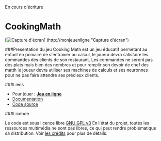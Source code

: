 En cours d'écriture

# CookingMath
[![Capture d'écran](https://zupimages.net/up/20/26/dde6.png "Capture d'écran")]
(http://monjeuenligne "Capture d'écran")

###Presentation du jeu
  Cooking Math est un jeu éducatif permetant au enfant en primaire de s'entrainer au calcul, le joueur devra satisfaire les commandes des clients de son restaurant. Les commandes ne seront pas des plats mais bien des nombres et pour remplir son devoir de chef des matth le joueur devra utiliser ses machines de calculs et ses neuronnes pour ne pas faire attendre ses précieux clients.

###Liens

- Pour jouer : **[Jeu en ligne](https://alexandreduplay.github.io/CookingMath/)**
- [Documentation](http://madocumentation/)
- [Code source](http://maforge/)

###Licence

Le code est sous licence libre  [GNU GPL v3](http://lienversmalicence)
En l'état du projet, toutes les ressources multimédia ne sont pas libres, ce qui peut rendre problématique sa distribution.
Voir [les crédits](http://mapagedecredits) pour plus de détails.
